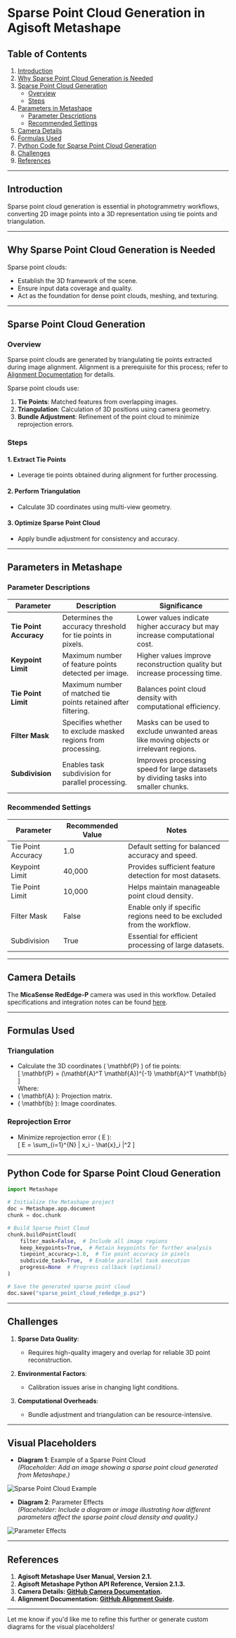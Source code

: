 
# Sparse Point Cloud Generation in Agisoft Metashape  

## Table of Contents  
1. [Introduction](#introduction)  
2. [Why Sparse Point Cloud Generation is Needed](#why-sparse-point-cloud-generation-is-needed)  
3. [Sparse Point Cloud Generation](#sparse-point-cloud-generation)  
   - [Overview](#overview)  
   - [Steps](#steps)  
4. [Parameters in Metashape](#parameters-in-metashape)  
   - [Parameter Descriptions](#parameter-descriptions)  
   - [Recommended Settings](#recommended-settings)  
5. [Camera Details](#camera-details)  
6. [Formulas Used](#formulas-used)  
7. [Python Code for Sparse Point Cloud Generation](#python-code-for-sparse-point-cloud-generation)  
8. [Challenges](#challenges)  
9. [References](#references)  

---

## Introduction  
Sparse point cloud generation is essential in photogrammetry workflows, converting 2D image points into a 3D representation using tie points and triangulation.  

---

## Why Sparse Point Cloud Generation is Needed  
Sparse point clouds:  
- Establish the 3D framework of the scene.  
- Ensure input data coverage and quality.  
- Act as the foundation for dense point clouds, meshing, and texturing.  

---

## Sparse Point Cloud Generation  

### Overview  
Sparse point clouds are generated by triangulating tie points extracted during image alignment. Alignment is a prerequisite for this process; refer to [Alignment Documentation](https://github.com/tamer017/Multi-Angular-Photogrammetry/blob/master/docs/alignment.md) for details.  

Sparse point clouds use:  
1. **Tie Points**: Matched features from overlapping images.  
2. **Triangulation**: Calculation of 3D positions using camera geometry.  
3. **Bundle Adjustment**: Refinement of the point cloud to minimize reprojection errors.  

### Steps  
#### 1. Extract Tie Points  
- Leverage tie points obtained during alignment for further processing.  

#### 2. Perform Triangulation  
- Calculate 3D coordinates using multi-view geometry.  

#### 3. Optimize Sparse Point Cloud  
- Apply bundle adjustment for consistency and accuracy.  

---

## Parameters in Metashape  

### Parameter Descriptions  

| **Parameter**         | **Description**                                                                 | **Significance**                                                                                                                                       |  
|------------------------|---------------------------------------------------------------------------------|-------------------------------------------------------------------------------------------------------------------------------------------------------|  
| **Tie Point Accuracy** | Determines the accuracy threshold for tie points in pixels.                     | Lower values indicate higher accuracy but may increase computational cost.                                                                             |  
| **Keypoint Limit**     | Maximum number of feature points detected per image.                           | Higher values improve reconstruction quality but increase processing time.                                                                             |  
| **Tie Point Limit**    | Maximum number of matched tie points retained after filtering.                 | Balances point cloud density with computational efficiency.                                                                                            |  
| **Filter Mask**        | Specifies whether to exclude masked regions from processing.                   | Masks can be used to exclude unwanted areas like moving objects or irrelevant regions.                                                                 |  
| **Subdivision**        | Enables task subdivision for parallel processing.                              | Improves processing speed for large datasets by dividing tasks into smaller chunks.                                                                    |  

### Recommended Settings  

| **Parameter**         | **Recommended Value** | **Notes**                                                                 |  
|------------------------|-----------------------|---------------------------------------------------------------------------|  
| Tie Point Accuracy     | 1.0                  | Default setting for balanced accuracy and speed.                          |  
| Keypoint Limit         | 40,000               | Provides sufficient feature detection for most datasets.                  |  
| Tie Point Limit        | 10,000               | Helps maintain manageable point cloud density.                            |  
| Filter Mask            | False                | Enable only if specific regions need to be excluded from the workflow.     |  
| Subdivision            | True                 | Essential for efficient processing of large datasets.                     |  

---

## Camera Details  
The **MicaSense RedEdge-P** camera was used in this workflow. Detailed specifications and integration notes can be found [here](https://github.com/tamer017/Multi-Angular-Photogrammetry/blob/master/docs/camera.md).  

---

## Formulas Used  

### Triangulation  
- Calculate the 3D coordinates \( \mathbf{P} \) of tie points:  
\[
\mathbf{P} = (\mathbf{A}^T \mathbf{A})^{-1} \mathbf{A}^T \mathbf{b}
\]  
Where:  
- \( \mathbf{A} \): Projection matrix.  
- \( \mathbf{b} \): Image coordinates.  

### Reprojection Error  
- Minimize reprojection error \( E \):  
\[
E = \sum_{i=1}^{N} \| x_i - \hat{x}_i \|^2
\]  

---

## Python Code for Sparse Point Cloud Generation  

```python
import Metashape

# Initialize the Metashape project
doc = Metashape.app.document
chunk = doc.chunk

# Build Sparse Point Cloud
chunk.buildPointCloud(
    filter_mask=False,  # Include all image regions
    keep_keypoints=True,  # Retain keypoints for further analysis
    tiepoint_accuracy=1.0,  # Tie point accuracy in pixels
    subdivide_task=True,  # Enable parallel task execution
    progress=None  # Progress callback (optional)
)

# Save the generated sparse point cloud
doc.save("sparse_point_cloud_rededge_p.psz")
```  

---

## Challenges  

1. **Sparse Data Quality**:  
   - Requires high-quality imagery and overlap for reliable 3D point reconstruction.  

2. **Environmental Factors**:  
   - Calibration issues arise in changing light conditions.  

3. **Computational Overheads**:  
   - Bundle adjustment and triangulation can be resource-intensive.  

---

## Visual Placeholders  

- **Diagram 1**: Example of a Sparse Point Cloud  
  *(Placeholder: Add an image showing a sparse point cloud generated from Metashape.)*  

![Sparse Point Cloud Example](../images/sparse_point_cloud_example.png)  

- **Diagram 2**: Parameter Effects  
  *(Placeholder: Include a diagram or image illustrating how different parameters affect the sparse point cloud density and quality.)*  

![Parameter Effects](../images/parameter_effects_example.png)  

---

## References  

1. **Agisoft Metashape User Manual, Version 2.1.**  
2. **Agisoft Metashape Python API Reference, Version 2.1.3.**  
3. **Camera Details: [GitHub Camera Documentation](https://github.com/tamer017/Multi-Angular-Photogrammetry/blob/master/docs/camera.md).**  
4. **Alignment Documentation: [GitHub Alignment Guide](https://github.com/tamer017/Multi-Angular-Photogrammetry/blob/master/docs/alignment.md).**  

---

Let me know if you'd like me to refine this further or generate custom diagrams for the visual placeholders!
